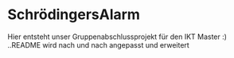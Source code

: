 # SchrödingersAlarm

Hier entsteht unser Gruppenabschlussprojekt für den IKT Master :)
..README wird nach und nach angepasst und erweitert
